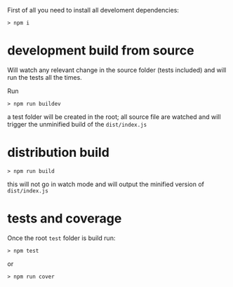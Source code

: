 First of all you need to install all develoment dependencies:  
```
> npm i 
```


# development build from source

Will watch any relevant change in the source folder (tests included) and will run the tests all the times.

Run
```
> npm run buildev
```
a test folder will be created in the root; all source file are watched and will trigger the unminified build of the `dist/index.js`

# distribution build
```
> npm run build 
```
this will not go in watch mode and will output the minified version of `dist/index.js`


# tests and coverage
Once the root `test` folder is build run:
```
> npm test
```
or
```
> npm run cover
```